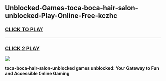 
## Unblocked-Games-toca-boca-hair-salon-unblocked-Play-Online-Free-kczhc
<h3>
<a href="https://premium76.site?title=toca-boca-hair-salon-unblocked&ref=26A">CLICK TO PLAY</a></h3>
<hr>

<h3>
<a href="https://premium76.site?title=toca-boca-hair-salon-unblocked&ref=26A">CLICK 2 PLAY</a>
  
</h3>

<a href="https://premium76.site?title=toca-boca-hair-salon-unblocked&ref=26A"><img src="https://clearcache.store/games.png"></a>


**toca-boca-hair-salon-unblocked games unblocked: Your Gateway to Fun and Accessible Online Gaming**
